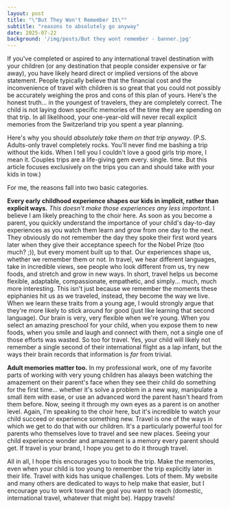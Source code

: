 ```yaml
---
layout: post
title: "\"But They Won't Remember It\""
subtitle: "reasons to absolutely go anyway"
date: 2025-07-22
background: '/img/posts/But they wont remember - banner.jpg'
---
```


If you've completed or aspired to any international travel destination with your children (or any destination that people consider expensive or far away), you have likely heard direct or implied versions of the above statement. People typically believe that the financial cost and the inconvenience of travel with children is so great that you could not possibly be accurately weighing the pros and cons of this plan of yours. Here's the honest truth... in the youngest of travelers, they are completely correct. The child is not laying down specific memories of the time they are spending on that trip. In all likelihood, your one-year-old will never recall explicit memories from the Switzerland trip you spent a year planning. 

Here's why you should *absolutely take them on that trip anyway*. (P.S. Adults-only travel completely rocks. You'll never find me bashing a trip without the kids. When I tell you I couldn't love a good girls trip more, I mean it. Couples trips are a life-giving gem every. single. time. But this article focuses exclusively on the trips you can and should take *with* your kids in tow.)

For me, the reasons fall into two basic categories.

**Every early childhood experience shapes our kids in implicit, rather than explicit ways.** *This doesn't make those experiences any less important.* I believe I am likely preaching to the choir here. As soon as you become a parent, you quickly understand the importance of your child's day-to-day experiences as you watch them learn and grow from one day to the next. They obviously do not remember the day they spoke their first word years later when they give their acceptance speech for the Nobel Prize (too much? ;)), but every moment built up to that. Our experiences shape us, whether we remember them or not. In travel, we hear different languages, take in incredible views, see people who look different from us, try new foods, and stretch and grow in new ways. In short, travel helps us become flexible, adaptable, compassionate, empathetic, and simply... much, much more interesting. This isn't just because we remember the moments these epiphanies hit us as we traveled, instead, they become the way we live. When we learn these traits from a young age, I would strongly argue that they're more likely to stick around for good (just like learning that second language). Our brain is very, very flexible when we're young. When you select an amazing preschool for your child, when you expose them to new foods, when you smile and laugh and connect with them, not a single one of those efforts was wasted. So too for travel. Yes, your child will likely not remember a single second of their international flight as a lap infant, but the ways their brain records that information is *far* from trivial.

**Adult memories matter too.** In my professional work, one of my favorite parts of working with very young children has always been watching the amazement on their parent's face when they see their child do something for the first time... whether it's solve a problem in a new way, manipulate a small item with ease, or use an advanced word the parent hasn't heard from them before. Now, seeing it through my own eyes as a parent is on another level. Again, I'm speaking to the choir here, but it's incredible to watch your child succeed or experience something new. Travel is one of the ways in which we get to do that with our children. It's a particularly powerful tool for parents who themselves love to travel and see new places. Seeing your child experience wonder and amazement is a memory every parent should get. If travel is your brand, I hope you get to do it through travel. 

All in all, I hope this encourages you to book the trip. Make the memories, even when your child is too young to remember the trip explicitly later in their life. Travel with kids has unique challenges. Lots of them. My website and many others are dedicated to ways to help make that easier, but I encourage you to work toward the goal you want to reach (domestic, international travel, whatever that might be). Happy travels!
